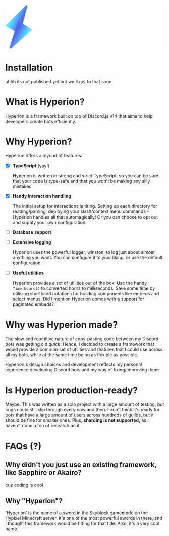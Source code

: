 <p align="center">
    <img width="500px" src="./assets/hyperion-hero.svg" alt="Hyperion Hero"/>
</>


# Installation

uhhh its not published yet but we'll get to that soon

# What is Hyperion?

Hyperion is a framework built on top of Discord.js v14 that aims to help developers create bots efficiently.

# Why Hyperion?

Hyperion offers a myriad of features:

-   [x] **TypeScript** (yay!)

    Hyperion is written in strong and strict TypeScript, so you can be sure that your code is type-safe and that you won't be making any silly mistakes.

-   [x] **Handy interaction handling**

    The initial setup for interactions is tiring. Setting up each directory for reading/parsing, deploying your slash/context menu commands - Hyperion handles all that automagically! Or you can choose to opt out and supply your own configuration.

-   [ ] **Database support**

-   [ ] **Extensive logging**

    Hyperion uses the powerful logger, winston, to log just about almost anything you want. You can configure it to your liking, or use the default configuration.

-   [ ] **Useful utilities**

    Hyperion provides a set of utilities out of the box. Use the handy `Time.hours()` to converted hours to milliseconds. Save some time by utilising shorthand notations for building components like embeds and select menus. Did I mention Hyperion comes with a support for paginated embeds?

# Why was Hyperion made?

The slow and repetitive nature of copy-pasting code between my Discord bots was getting old _quick_. Hence, I decided to create a framework that would provide a common set of utilities and features that I could use across all my bots, while at the same time being as flexible as possible.

Hyperion's design choices and development reflects my personal experience developing Discord bots and my way of fixing/improving them.

# Is Hyperion production-ready?

Maybe. This was written as a solo project with a large amount of testing, but bugs could still slip through every now and then. I don't think it's ready for bots that have a large amount of users across hundreds of guilds, but it should be fine for smaller ones. Plus, **sharding is not supported,** as I haven't done a ton of research on it.

# FAQs (?)

## Why didn't you just use an existing framework, like Sapphire or Akairo?

cuz coding is cool

## Why "Hyperion"?

'Hyperion' is the name of a sword in the Skyblock gamemode on the Hypixel Minecraft server. It's one of the most powerful swords in there, and I thought this framework would be fitting for that title. Also, it's a very cool name.
